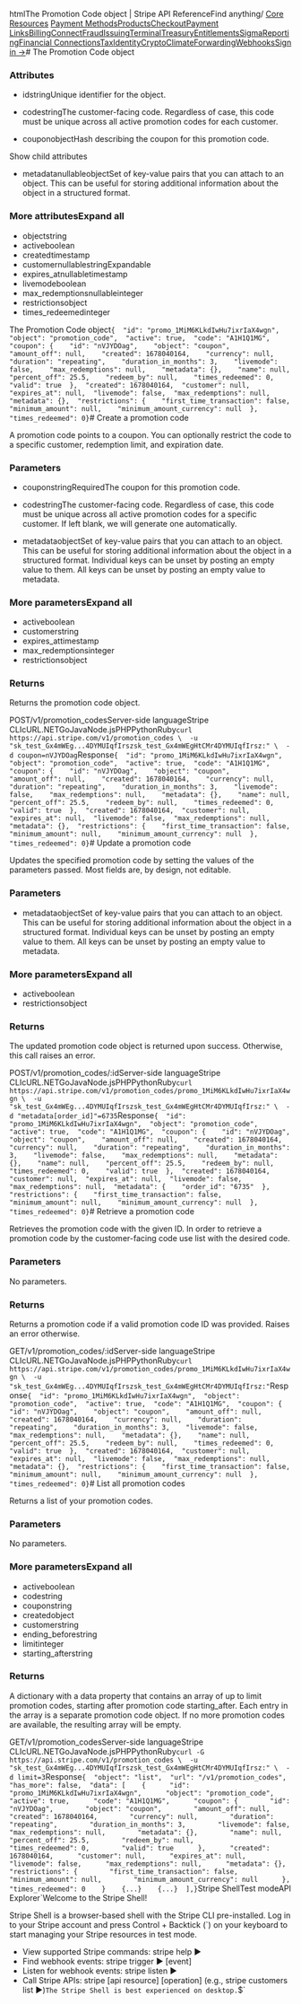 htmlThe Promotion Code object | Stripe API Reference[](/api)Find anything/
[Core Resources](#)
[Payment Methods](#)[Products](#)[Checkout](#)[Payment Links](#)[Billing](#)[Connect](#)[Fraud](#)[Issuing](#)[Terminal](#)[Treasury](#)[Entitlements](#)[Sigma](#)[Reporting](#)[Financial Connections](#)[Tax](#)[Identity](#)[Crypto](#)[Climate](#)[Forwarding](#)[Webhooks](#)[Sign in →](https://dashboard.stripe.com/login)# The Promotion Code object

### Attributes

- idstringUnique identifier for the object.


- codestringThe customer-facing code. Regardless of case, this code must be unique across all active promotion codes for each customer.


- couponobjectHash describing the coupon for this promotion code.

Show child attributes
- metadatanullableobjectSet of key-value pairs that you can attach to an object. This can be useful for storing additional information about the object in a structured format.



### More attributesExpand all

- objectstring
- activeboolean
- createdtimestamp
- customernullablestringExpandable
- expires_atnullabletimestamp
- livemodeboolean
- max_redemptionsnullableinteger
- restrictionsobject
- times_redeemedinteger

The Promotion Code object`{  "id": "promo_1MiM6KLkdIwHu7ixrIaX4wgn",  "object": "promotion_code",  "active": true,  "code": "A1H1Q1MG",  "coupon": {    "id": "nVJYDOag",    "object": "coupon",    "amount_off": null,    "created": 1678040164,    "currency": null,    "duration": "repeating",    "duration_in_months": 3,    "livemode": false,    "max_redemptions": null,    "metadata": {},    "name": null,    "percent_off": 25.5,    "redeem_by": null,    "times_redeemed": 0,    "valid": true  },  "created": 1678040164,  "customer": null,  "expires_at": null,  "livemode": false,  "max_redemptions": null,  "metadata": {},  "restrictions": {    "first_time_transaction": false,    "minimum_amount": null,    "minimum_amount_currency": null  },  "times_redeemed": 0}`# Create a promotion code

A promotion code points to a coupon. You can optionally restrict the code to a specific customer, redemption limit, and expiration date.

### Parameters

- couponstringRequiredThe coupon for this promotion code.


- codestringThe customer-facing code. Regardless of case, this code must be unique across all active promotion codes for a specific customer. If left blank, we will generate one automatically.


- metadataobjectSet of key-value pairs that you can attach to an object. This can be useful for storing additional information about the object in a structured format. Individual keys can be unset by posting an empty value to them. All keys can be unset by posting an empty value to metadata.



### More parametersExpand all

- activeboolean
- customerstring
- expires_attimestamp
- max_redemptionsinteger
- restrictionsobject

### Returns

Returns the promotion code object.

POST/v1/promotion_codesServer-side languageStripe CLIcURL.NETGoJavaNode.jsPHPPythonRuby[](#)[](#)`curl https://api.stripe.com/v1/promotion_codes \  -u "sk_test_Gx4mWEg...4DYMUIqfIrszsk_test_Gx4mWEgHtCMr4DYMUIqfIrsz:" \  -d coupon=nVJYDOag`Response`{  "id": "promo_1MiM6KLkdIwHu7ixrIaX4wgn",  "object": "promotion_code",  "active": true,  "code": "A1H1Q1MG",  "coupon": {    "id": "nVJYDOag",    "object": "coupon",    "amount_off": null,    "created": 1678040164,    "currency": null,    "duration": "repeating",    "duration_in_months": 3,    "livemode": false,    "max_redemptions": null,    "metadata": {},    "name": null,    "percent_off": 25.5,    "redeem_by": null,    "times_redeemed": 0,    "valid": true  },  "created": 1678040164,  "customer": null,  "expires_at": null,  "livemode": false,  "max_redemptions": null,  "metadata": {},  "restrictions": {    "first_time_transaction": false,    "minimum_amount": null,    "minimum_amount_currency": null  },  "times_redeemed": 0}`# Update a promotion code

Updates the specified promotion code by setting the values of the parameters passed. Most fields are, by design, not editable.

### Parameters

- metadataobjectSet of key-value pairs that you can attach to an object. This can be useful for storing additional information about the object in a structured format. Individual keys can be unset by posting an empty value to them. All keys can be unset by posting an empty value to metadata.



### More parametersExpand all

- activeboolean
- restrictionsobject

### Returns

The updated promotion code object is returned upon success. Otherwise, this call raises an error.

POST/v1/promotion_codes/:idServer-side languageStripe CLIcURL.NETGoJavaNode.jsPHPPythonRuby[](#)[](#)`curl https://api.stripe.com/v1/promotion_codes/promo_1MiM6KLkdIwHu7ixrIaX4wgn \  -u "sk_test_Gx4mWEg...4DYMUIqfIrszsk_test_Gx4mWEgHtCMr4DYMUIqfIrsz:" \  -d "metadata[order_id]"=6735`Response`{  "id": "promo_1MiM6KLkdIwHu7ixrIaX4wgn",  "object": "promotion_code",  "active": true,  "code": "A1H1Q1MG",  "coupon": {    "id": "nVJYDOag",    "object": "coupon",    "amount_off": null,    "created": 1678040164,    "currency": null,    "duration": "repeating",    "duration_in_months": 3,    "livemode": false,    "max_redemptions": null,    "metadata": {},    "name": null,    "percent_off": 25.5,    "redeem_by": null,    "times_redeemed": 0,    "valid": true  },  "created": 1678040164,  "customer": null,  "expires_at": null,  "livemode": false,  "max_redemptions": null,  "metadata": {    "order_id": "6735"  },  "restrictions": {    "first_time_transaction": false,    "minimum_amount": null,    "minimum_amount_currency": null  },  "times_redeemed": 0}`# Retrieve a promotion code

Retrieves the promotion code with the given ID. In order to retrieve a promotion code by the customer-facing code use list with the desired code.

### Parameters

No parameters.

### Returns

Returns a promotion code if a valid promotion code ID was provided. Raises an error otherwise.

GET/v1/promotion_codes/:idServer-side languageStripe CLIcURL.NETGoJavaNode.jsPHPPythonRuby[](#)[](#)`curl https://api.stripe.com/v1/promotion_codes/promo_1MiM6KLkdIwHu7ixrIaX4wgn \  -u "sk_test_Gx4mWEg...4DYMUIqfIrszsk_test_Gx4mWEgHtCMr4DYMUIqfIrsz:"`Response`{  "id": "promo_1MiM6KLkdIwHu7ixrIaX4wgn",  "object": "promotion_code",  "active": true,  "code": "A1H1Q1MG",  "coupon": {    "id": "nVJYDOag",    "object": "coupon",    "amount_off": null,    "created": 1678040164,    "currency": null,    "duration": "repeating",    "duration_in_months": 3,    "livemode": false,    "max_redemptions": null,    "metadata": {},    "name": null,    "percent_off": 25.5,    "redeem_by": null,    "times_redeemed": 0,    "valid": true  },  "created": 1678040164,  "customer": null,  "expires_at": null,  "livemode": false,  "max_redemptions": null,  "metadata": {},  "restrictions": {    "first_time_transaction": false,    "minimum_amount": null,    "minimum_amount_currency": null  },  "times_redeemed": 0}`# List all promotion codes

Returns a list of your promotion codes.

### Parameters

No parameters.

### More parametersExpand all

- activeboolean
- codestring
- couponstring
- createdobject
- customerstring
- ending_beforestring
- limitinteger
- starting_afterstring

### Returns

A dictionary with a data property that contains an array of up to limit promotion codes, starting after promotion code starting_after. Each entry in the array is a separate promotion code object. If no more promotion codes are available, the resulting array will be empty.

GET/v1/promotion_codesServer-side languageStripe CLIcURL.NETGoJavaNode.jsPHPPythonRuby[](#)[](#)`curl -G https://api.stripe.com/v1/promotion_codes \  -u "sk_test_Gx4mWEg...4DYMUIqfIrszsk_test_Gx4mWEgHtCMr4DYMUIqfIrsz:" \  -d limit=3`Response`{  "object": "list",  "url": "/v1/promotion_codes",  "has_more": false,  "data": [    {      "id": "promo_1MiM6KLkdIwHu7ixrIaX4wgn",      "object": "promotion_code",      "active": true,      "code": "A1H1Q1MG",      "coupon": {        "id": "nVJYDOag",        "object": "coupon",        "amount_off": null,        "created": 1678040164,        "currency": null,        "duration": "repeating",        "duration_in_months": 3,        "livemode": false,        "max_redemptions": null,        "metadata": {},        "name": null,        "percent_off": 25.5,        "redeem_by": null,        "times_redeemed": 0,        "valid": true      },      "created": 1678040164,      "customer": null,      "expires_at": null,      "livemode": false,      "max_redemptions": null,      "metadata": {},      "restrictions": {        "first_time_transaction": false,        "minimum_amount": null,        "minimum_amount_currency": null      },      "times_redeemed": 0    }    {...}    {...}  ],}`Stripe ShellTest modeAPI Explorer[](https://stripe.com/docs/stripe-cli#install)`Welcome to the Stripe Shell!

Stripe Shell is a browser-based shell with the Stripe CLI pre-installed. Log in to your
Stripe account and press Control + Backtick (`) on your keyboard to start managing your Stripe
resources in test mode.

- View supported Stripe commands: stripe help ▶️
- Find webhook events: stripe trigger ▶️ [event]
- Listen for webhook events: stripe listen ▶
- Call Stripe APIs: stripe [api resource] [operation] (e.g., stripe customers list ▶️)`The Stripe Shell is best experienced on desktop.`$`